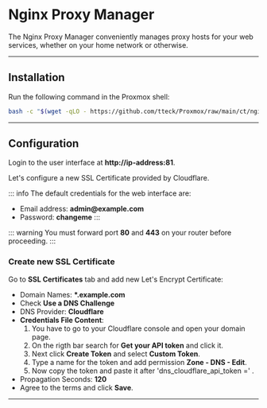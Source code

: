 # Nginx Proxy Manager

The Nginx Proxy Manager conveniently manages proxy hosts for your web services, whether on your home network or otherwise.

---

## Installation

Run the following command in the Proxmox shell:
```bash
bash -c "$(wget -qLO - https://github.com/tteck/Proxmox/raw/main/ct/nginxproxymanager.sh)"
```

---

## Configuration

Login to the user interface at <strong>ht<span>tp://</span>ip-address:81</strong>.

Let's configure a new SSL Certificate provided by Cloudflare.

::: info
The default credentials for the web interface are:
- Email address: <strong>admin<span>@</span>example.com</strong>
- Password: <strong>changeme</strong>
:::

::: warning
You must forward port <strong>80</strong> and <strong>443</strong> on your router before proceeding.
:::

### Create new SSL Certificate

Go to <strong>SSL Certificates</strong> tab and add new Let's Encrypt Certificate:

* Domain Names: <strong>*.example.com</strong>
* Check <strong>Use a DNS Challenge</strong>
* DNS Provider: <strong>Cloudflare</strong>
* <strong>Credentials File Content</strong>:
    1. You have to go to your Cloudflare console and open your domain page. 
    2. On the rigth bar search for <strong>Get your API token</strong> and click it. 
    3. Next click <strong>Create Token</strong> and select <strong>Custom Token</strong>. 
    4. Type a name for the token and add permission <strong>Zone - DNS - Edit</strong>. 
    5. Now copy the token and paste it after 'dns_cloudflare_api_token =' .
* Propagation Seconds: <strong>120</strong>
* Agree to the terms and click <strong>Save</strong>.
    

---